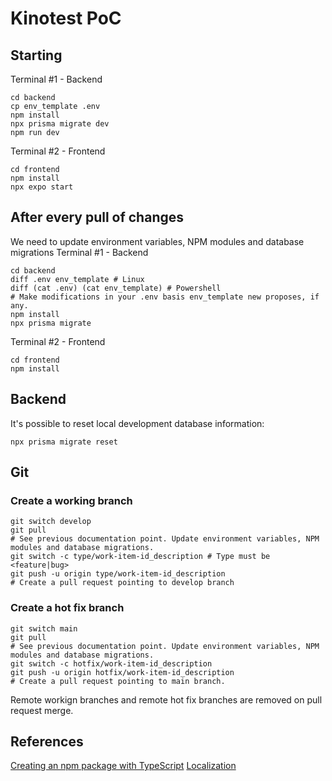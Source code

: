 # Kinotest PoC
## Starting
Terminal #1 - Backend
```shell
cd backend
cp env_template .env
npm install
npx prisma migrate dev
npm run dev
```
Terminal #2 - Frontend
```shell
cd frontend
npm install
npx expo start
```
## After every pull of changes
We need to update environment variables, NPM modules and database migrations 
Terminal #1 - Backend
```shell
cd backend
diff .env env_template # Linux
diff (cat .env) (cat env_template) # Powershell
# Make modifications in your .env basis env_template new proposes, if any.
npm install
npx prisma migrate
```
Terminal #2 - Frontend
```shell
cd frontend
npm install
```

## Backend
It's possible to reset local development database information:
```shell
npx prisma migrate reset
```

## Git

### Create a working branch

```shell
git switch develop
git pull
# See previous documentation point. Update environment variables, NPM modules and database migrations.
git switch -c type/work-item-id_description # Type must be <feature|bug>
git push -u origin type/work-item-id_description
# Create a pull request pointing to develop branch
```

### Create a hot fix branch
```shell
git switch main
git pull
# See previous documentation point. Update environment variables, NPM modules and database migrations.
git switch -c hotfix/work-item-id_description
git push -u origin hotfix/work-item-id_description
# Create a pull request pointing to main branch.
```

Remote workign branches and remote hot fix branches are removed on pull request merge.


## References
[Creating an npm package with TypeScript](https://medium.com/@the_nick_morgan/creating-an-npm-package-with-typescript-c38b97a793cf)
[Localization](https://medium.com/@adherentxu/i18n-in-your-react-native-or-expo-apps-eb92a1a8b1b5)